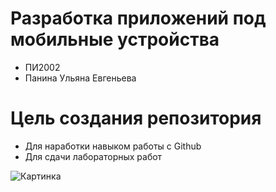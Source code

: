 # Разработка приложений под мобильные устройства

* ПИ2002
* Панина Ульяна Евгеньева

# Цель создания репозитория
* Для наработки навыком работы с Github
* Для сдачи лабораторных работ

![Картинка](https://images.app.goo.gl/9LLTmXKd4LwsPoFm6)

